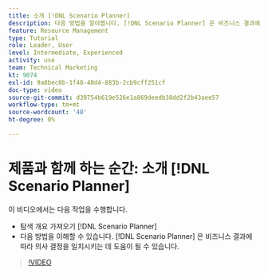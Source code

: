 ```yaml
---
title: 소개 [!DNL Scenario Planner]
description: 다음 방법을 알아봅니다. [!DNL Scenario Planner] 은 비즈니스 결과에 따라 의사 결정을 일치시키는 데 도움이 될 수 있습니다. 탐색 방법 알아보기 [!DNL Scenario Planner].
feature: Resource Management
type: Tutorial
role: Leader, User
level: Intermediate, Experienced
activity: use
team: Technical Marketing
kt: 9074
exl-id: 9a8bec0b-1f48-48d4-883b-2cb9cff251cf
doc-type: video
source-git-commit: d39754b619e526e1a869deedb38dd2f2b43aee57
workflow-type: tm+mt
source-wordcount: '48'
ht-degree: 0%

---
```


# 제품과 함께 하는 순간: 소개 [!DNL Scenario Planner]

이 비디오에서는 다음 작업을 수행합니다.

* 탐색 개요 가져오기 [!DNL Scenario Planner]
* 다음 방법을 이해할 수 있습니다. [!DNL Scenario Planner] 은 비즈니스 결과에 따라 의사 결정을 일치시키는 데 도움이 될 수 있습니다.

>[!VIDEO](https://video.tv.adobe.com/v/335316/?quality=12)
